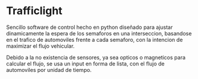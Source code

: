 # Trafficlight
Sencillo software de control hecho en python diseñado para ajustar dinamicamente la espera de los semaforos en una interseccion, basandose en el trafico de automoviles frente a cada semaforo, con la intencion de maximizar el flujo vehicular.

Debido a la no existencia de sensores, ya sea opticos o magneticos para calcular el flujo, se usa un input en forma de lista, con el flujo de automoviles por unidad de tiempo.
